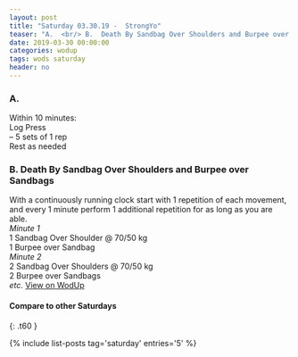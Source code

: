```yaml
---
layout: post
title: "Saturday 03.30.19 -  StrongYo"
teaser: "A.  <br/> B.  Death By Sandbag Over Shoulders and Burpee over Sandbags"
date: 2019-03-30 00:00:00
categories: wodup
tags: wods saturday
header: no
---
```



<h3>A.  </h3>
Within 10 minutes:<br/>
Log Press<br/>– 5 sets of 1 rep <br/>Rest as needed<br/>
<h3>B.  Death By Sandbag Over Shoulders and Burpee over Sandbags</h3>
With a continuously running clock start with 1 repetition of each movement, and every 1 minute perform 1 additional repetition for as long as you are able.<br/><em>Minute 1</em><br/>1 Sandbag Over Shoulder @ 70/50 kg<br/>1 Burpee over Sandbag<br/><em>Minute 2</em><br/>2 Sandbag Over Shoulders @ 70/50 kg<br/>2 Burpee over Sandbags<br/><em>etc.</em>
<a href="https://www.wodup.com/gyms/asphodel/wods/14778" target="blank">View on WodUp</a>


#### Compare to other Saturdays
{: .t60 }

{% include list-posts tag='saturday' entries='5' %}